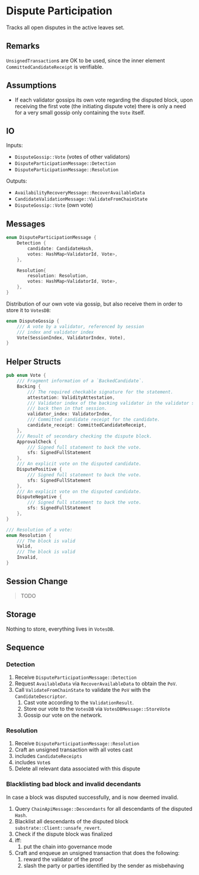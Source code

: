 # Dispute Participation

Tracks all open disputes in the active leaves set.

## Remarks

`UnsignedTransaction`s are OK to be used, since the inner
element `CommittedCandidateReceipt` is verifiable.

## Assumptions

* If each validator gossips its own vote regarding the disputed block, upon receiving the first vote (the initiating dispute vote) there is only
a need for a very small gossip only containing the `Vote` itself.

## IO

Inputs:

* `DisputeGossip::Vote` (votes of other validators)
* `DisputeParticipationMessage::Detection`
* `DisputeParticipationMessage::Resolution`

Outputs:

* `AvailabilityRecoveryMessage::RecoverAvailableData`
* `CandidateValidationMessage::ValidateFromChainState`
* `DisputeGossip::Vote` (own vote)

## Messages

```rust
enum DisputeParticipationMessage {
    Detection {
        candidate: CandidateHash,
        votes: HashMap<ValidatorId, Vote>,
    },

    Resolution{
        resolution: Resolution,
        votes: HashMap<ValidatorId, Vote>,
    },
}
```

Distribution of our own vote via gossip, but also
receive them in order to store it to `VotesDB`:

```rust
enum DisputeGossip {
    /// A vote by a validator, referenced by session
    /// index and validator index
    Vote(SessionIndex, ValidatorIndex, Vote),
}
```

## Helper Structs

```rust
pub enum Vote {
	/// Fragment information of a `BackedCandidate`.
	Backing {
		/// The required checkable signature for the statement.
		attestation: ValidityAttestation,
		/// Validator index of the backing validator in the validator set
		/// back then in that session.
		validator_index: ValidatorIndex,
		/// Committed candidate receipt for the candidate.
		candidate_receipt: CommittedCandidateReceipt,
	},
	/// Result of secondary checking the dispute block.
	ApprovalCheck {
		/// Signed full statement to back the vote.
		sfs: SignedFullStatement
	},
	/// An explicit vote on the disputed candidate.
	DisputePositive {
		/// Signed full statement to back the vote.
		sfs: SignedFullStatement
	},
	/// An explicit vote on the disputed candidate.
	DisputeNegative {
		/// Signed full statement to back the vote.
		sfs: SignedFullStatement
	},
}
```

```rust
/// Resolution of a vote:
enum Resolution {
    /// The block is valid
    Valid,
    /// The block is valid
    Invalid,
}
```

## Session Change

> TODO

## Storage

Nothing to store, everything lives in `VotesDB`.

## Sequence

### Detection

1. Receive `DisputeParticipationMessage::Detection`
1. Request `AvailableData` via `RecoverAvailableData` to obtain the `PoV`.
1. Call `ValidateFromChainState` to validate the `PoV` with the `CandidateDescriptor`.
    1. Cast vote according to the `ValidationResult`.
    1. Store our vote to the `VotesDB` via `VotesDBMessage::StoreVote`
    1. Gossip our vote on the network.

### Resolution

1. Receive `DisputeParticipationMessage::Resolution`
1. Craft an unsigned transaction with all votes cast
  1. includes `CandidateReceipts`
  1. includes `Vote`s
1. Delete all relevant data associated with this dispute

### Blacklisting bad block and invalid decendants

In case a block was disputed successfully, and is now deemed invalid.

1. Query `ChainApiMessage::Descendants` for all descendants of the disputed `Hash`.
1. Blacklist all descendants of the disputed block `substrate::Client::unsafe_revert`.
1. Check if the dispute block was finalized
1. iff:
    1. put the chain into governance mode
1. Craft and enqueue an unsigned transaction that does the following:
    1. reward the validator of the proof
    1. slash the party or parties identified by the sender as misbehaving
